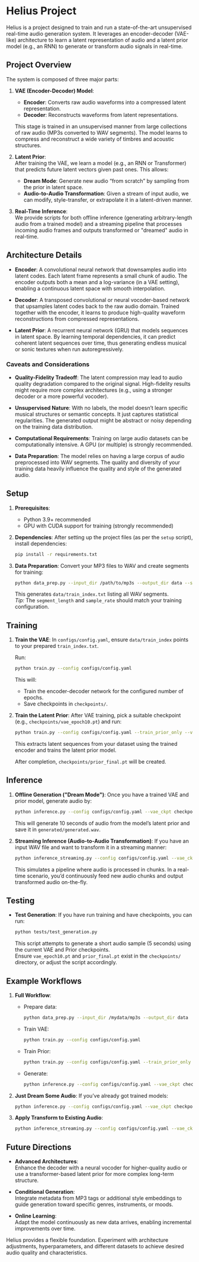 # Helius Project

Helius is a project designed to train and run a state-of-the-art unsupervised real-time audio generation system. It leverages an encoder-decoder (VAE-like) architecture to learn a latent representation of audio and a latent prior model (e.g., an RNN) to generate or transform audio signals in real-time.

## Project Overview

The system is composed of three major parts:

1. **VAE (Encoder-Decoder) Model**:  
   - **Encoder**: Converts raw audio waveforms into a compressed latent representation.
   - **Decoder**: Reconstructs waveforms from latent representations.
   
   This stage is trained in an unsupervised manner from large collections of raw audio (MP3s converted to WAV segments). The model learns to compress and reconstruct a wide variety of timbres and acoustic structures.

2. **Latent Prior**:  
   After training the VAE, we learn a model (e.g., an RNN or Transformer) that predicts future latent vectors given past ones. This allows:
   - **Dream Mode**: Generate new audio “from scratch” by sampling from the prior in latent space.
   - **Audio-to-Audio Transformation**: Given a stream of input audio, we can modify, style-transfer, or extrapolate it in a latent-driven manner.

3. **Real-Time Inference**:  
   We provide scripts for both offline inference (generating arbitrary-length audio from a trained model) and a streaming pipeline that processes incoming audio frames and outputs transformed or "dreamed" audio in real-time.

## Architecture Details

- **Encoder**: A convolutional neural network that downsamples audio into latent codes. Each latent frame represents a small chunk of audio. The encoder outputs both a mean and a log-variance (in a VAE setting), enabling a continuous latent space with smooth interpolation.
  
- **Decoder**: A transposed convolutional or neural vocoder-based network that upsamples latent codes back to the raw audio domain. Trained together with the encoder, it learns to produce high-quality waveform reconstructions from compressed representations.

- **Latent Prior**: A recurrent neural network (GRU) that models sequences in latent space. By learning temporal dependencies, it can predict coherent latent sequences over time, thus generating endless musical or sonic textures when run autoregressively.

### Caveats and Considerations

- **Quality-Fidelity Tradeoff**: The latent compression may lead to audio quality degradation compared to the original signal. High-fidelity results might require more complex architectures (e.g., using a stronger decoder or a more powerful vocoder).
  
- **Unsupervised Nature**: With no labels, the model doesn’t learn specific musical structures or semantic concepts. It just captures statistical regularities. The generated output might be abstract or noisy depending on the training data distribution.
  
- **Computational Requirements**: Training on large audio datasets can be computationally intensive. A GPU (or multiple) is strongly recommended.

- **Data Preparation**: The model relies on having a large corpus of audio preprocessed into WAV segments. The quality and diversity of your training data heavily influence the quality and style of the generated audio.

## Setup

1. **Prerequisites**:
   - Python 3.9+ recommended
   - GPU with CUDA support for training (strongly recommended)
   
2. **Dependencies**:
   After setting up the project files (as per the `setup` script), install dependencies:
   ```bash
   pip install -r requirements.txt
   ```

3. **Data Preparation**:
   Convert your MP3 files to WAV and create segments for training:
   ```bash
   python data_prep.py --input_dir /path/to/mp3s --output_dir data --segment_length 2.0 --sample_rate 48000
   ```
   This generates `data/train_index.txt` listing all WAV segments.  
   *Tip:* The `segment_length` and `sample_rate` should match your training configuration.

## Training

1. **Train the VAE**:
   In `configs/config.yaml`, ensure `data/train_index` points to your prepared `train_index.txt`.  
   
   Run:
   ```bash
   python train.py --config configs/config.yaml
   ```
   This will:
   - Train the encoder-decoder network for the configured number of epochs.
   - Save checkpoints in `checkpoints/`.

2. **Train the Latent Prior**:
   After VAE training, pick a suitable checkpoint (e.g., `checkpoints/vae_epoch10.pt`) and run:
   ```bash
   python train.py --config configs/config.yaml --train_prior_only --vae_ckpt checkpoints/vae_epoch10.pt
   ```
   This extracts latent sequences from your dataset using the trained encoder and trains the latent prior model.  
   
   After completion, `checkpoints/prior_final.pt` will be created.

## Inference

1. **Offline Generation ("Dream Mode")**:
   Once you have a trained VAE and prior model, generate audio by:
   ```bash
   python inference.py --config configs/config.yaml --vae_ckpt checkpoints/vae_epoch10.pt --prior_ckpt checkpoints/prior_final.pt --length_seconds 10
   ```
   This will generate 10 seconds of audio from the model’s latent prior and save it in `generated/generated.wav`.

2. **Streaming Inference (Audio-to-Audio Transformation)**:
   If you have an input WAV file and want to transform it in a streaming manner:
   ```bash
   python inference_streaming.py --config configs/config.yaml --vae_ckpt checkpoints/vae_epoch10.pt --prior_ckpt checkpoints/prior_final.pt --input_wav input.wav --output_wav generated/streaming_out.wav
   ```
   This simulates a pipeline where audio is processed in chunks. In a real-time scenario, you’d continuously feed new audio chunks and output transformed audio on-the-fly.

## Testing

- **Test Generation**:
  If you have run training and have checkpoints, you can run:
  ```bash
  python tests/test_generation.py
  ```
  This script attempts to generate a short audio sample (5 seconds) using the current VAE and Prior checkpoints.  
  Ensure `vae_epoch10.pt` and `prior_final.pt` exist in the `checkpoints/` directory, or adjust the script accordingly.

## Example Workflows

1. **Full Workflow**:
   - Prepare data:
     ```bash
     python data_prep.py --input_dir /mydata/mp3s --output_dir data
     ```
   - Train VAE:
     ```bash
     python train.py --config configs/config.yaml
     ```
   - Train Prior:
     ```bash
     python train.py --config configs/config.yaml --train_prior_only --vae_ckpt checkpoints/vae_epoch10.pt
     ```
   - Generate:
     ```bash
     python inference.py --config configs/config.yaml --vae_ckpt checkpoints/vae_epoch10.pt --prior_ckpt checkpoints/prior_final.pt --length_seconds 10
     ```
   
2. **Just Dream Some Audio**:
   If you’ve already got trained models:
   ```bash
   python inference.py --config configs/config.yaml --vae_ckpt checkpoints/vae_epoch10.pt --prior_ckpt checkpoints/prior_final.pt --length_seconds 30
   ```

3. **Apply Transform to Existing Audio**:
   ```bash
   python inference_streaming.py --config configs/config.yaml --vae_ckpt checkpoints/vae_epoch10.pt --prior_ckpt checkpoints/prior_final.pt --input_wav my_input.wav --output_wav transformed_output.wav
   ```

## Future Directions

- **Advanced Architectures**:  
  Enhance the decoder with a neural vocoder for higher-quality audio or use a transformer-based latent prior for more complex long-term structure.
  
- **Conditional Generation**:  
  Integrate metadata from MP3 tags or additional style embeddings to guide generation toward specific genres, instruments, or moods.

- **Online Learning**:  
  Adapt the model continuously as new data arrives, enabling incremental improvements over time.

Helius provides a flexible foundation. Experiment with architecture adjustments, hyperparameters, and different datasets to achieve desired audio quality and characteristics.